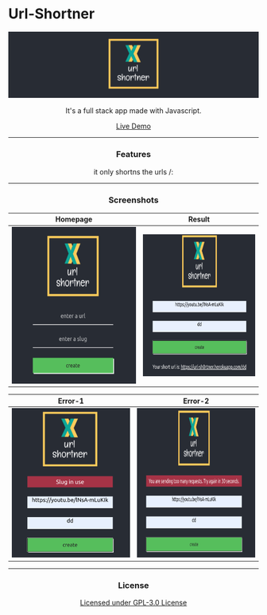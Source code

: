 # Url-Shortner

<p align="center">
    <a href="https://github.com/nikhilJa1n/url-shortner/blob/master/url-shortner.png">
        <img src="https://github.com/nikhilJa1n/url-shortner/blob/master/url-shortner.png" alt="Url-Shortner">
    </a>
    <br>
</p>

<p align="center">It's a full stack app made with Javascript.</p>
<p align="center" ><a href="https://url-sh0rtner.herokuapp.com/" rel="Demo">Live Demo</a></p>

---

  <h3 align="center">Features</h3>
  <p align="center">
    it only shortns the urls /:<br>
</p>

---

  <h3 align="center">Screenshots</h3>
  
  Homepage             |  Result
:-------------------------:|:-------------------------:
![](https://github.com/nikhilJa1n/url-shortner/blob/master/homepage.png)  |  ![](https://github.com/nikhilJa1n/url-shortner/blob/master/result.png)


  Error-1             |  Error-2
:-------------------------:|:-------------------------:
![](https://github.com/nikhilJa1n/url-shortner/blob/master/error_1.png)  |  ![](https://github.com/nikhilJa1n/url-shortner/blob/master/error_2.png)


---
  <h3 align="center">License</h3>
  <p align="center" ><a href="https://github.com/nikhilJa1n/url-shortner/blob/master/LICENSE.md" rel="License">Licensed under GPL-3.0 License</a></p>
